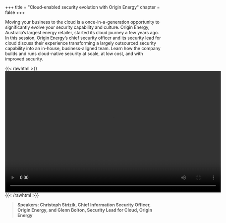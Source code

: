 +++
title = "Cloud-enabled security evolution with Origin Energy"
chapter = false
+++

Moving your business to the cloud is a once-in-a-generation opportunity to significantly evolve your security capability and culture. Origin Energy, Australia’s largest energy retailer, started its cloud journey a few years ago. In this session, Origin Energy’s chief security officer and its security lead for cloud discuss their experience transforming a largely outsourced security capability into an in-house, business-aligned team. Learn how the company builds and runs cloud-native security at scale, at low cost, and with improved security.

{{< rawhtml >}}
<video width="696" height="392" controls>
  <source src="https://mkt-anz.s3-ap-southeast-2.amazonaws.com/summit-2020/AWS+Summit+2020+-+Breakout+Content/on-demand+content/AWS-Summit-Online-SEC01-OriginCustomer-Edit3.mp4" type="video/mp4">
  Your browser doesn't support video.
</video>
{{< /rawhtml >}}

>  **Speakers: Christoph Strizik, Chief Information Security Officer, Origin Energy, and Glenn Bolton, Security Lead for Cloud, Origin Energy** 
